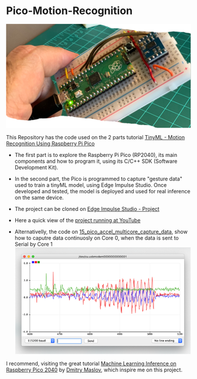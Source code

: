 # Pico-Motion-Recognition
<img src='https://github.com/Mjrovai/Pico-Motion-Recognition/blob/main/Portada1.png'/>
<p>This Repository has the code used on the 2 parts tutorial <a href='https://www.hackster.io/mjrobot/tinyml-motion-recognition-using-raspberry-pi-pico-6b6071'>TinyML - Motion Recognition Using Raspberry Pi Pico</a> <p>
  
- The first part is to explore the Raspberry Pi Pico (RP2040), its main components and how to program it, using its C/C++ SDK (Software Development Kit). 

- In the second part, the Pico is programmed to capture "gesture data" used to train a tinyML model, using Edge Impulse Studio. Once developed and tested, the model is deployed and used for real inference on the same device.

- The project can be cloned on <a href='https://studio.edgeimpulse.com/public/20571/latest'>Edge Impulse Studio - Project</a>

- Here a quick view of the <a href='https://youtu.be/KZtT5GOwNDk'>project running at YouTube</a>

- Alternativelly, the code on <a href='https://github.com/Mjrovai/Pico-Motion-Recognition/tree/main/15_pico_accel_multicore_capture_data'>15_pico_accel_multicore_capture_data</a>, show how to caputre data continuosly on Core 0, when the data is sent to Serial by Core 1<img src='https://github.com/Mjrovai/Pico-Motion-Recognition/blob/main/accel_multicore_data_capture.png'/>

I recommend, visiting the great tutorial <a href='https://www.hackster.io/dmitrywat/machine-learning-inference-on-raspberry-pico-2040-e6e874'>Machine Learning Inference on Raspberry Pico 2040</a> by <a href='https://www.hackster.io/dmitrywat'>Dmitry Maslov</a>, which inspire me on this project. 

